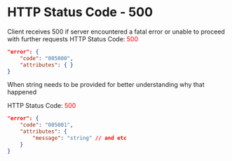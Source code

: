 # HTTP Status Code - 500

Client receives 500 if server encountered a fatal error or unable to proceed with further requests
HTTP Status Code: <span style="color:red">500</span>
```json
"error": {
    "code": "005000",
    "attributes": { }
}
```

When string needs to be provided for better understanding why that happened

HTTP Status Code: <span style="color:red">500</span>
```json
"error": {
    "code": "005001",
    "attributes": { 
        "message": "string" // and etc
    }
}
```
